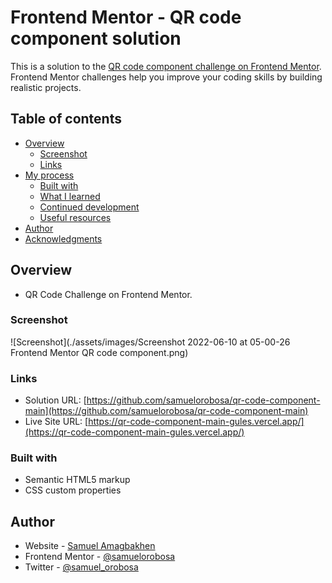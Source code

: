 # Frontend Mentor - QR code component solution

This is a solution to the [QR code component challenge on Frontend Mentor](https://www.frontendmentor.io/challenges/qr-code-component-iux_sIO_H). Frontend Mentor challenges help you improve your coding skills by building realistic projects.

## Table of contents

- [Overview](#overview)
    - [Screenshot](#screenshot)
    - [Links](#links)
- [My process](#my-process)
    - [Built with](#built-with)
    - [What I learned](#what-i-learned)
    - [Continued development](#continued-development)
    - [Useful resources](#useful-resources)
- [Author](#author)
- [Acknowledgments](#acknowledgments)

## Overview
- QR Code Challenge on Frontend Mentor.
### Screenshot

![Screenshot](./assets/images/Screenshot 2022-06-10 at 05-00-26 Frontend Mentor QR code component.png)

### Links

- Solution URL: [https://github.com/samuelorobosa/qr-code-component-main](https://github.com/samuelorobosa/qr-code-component-main)
- Live Site URL: [https://qr-code-component-main-gules.vercel.app/](https://qr-code-component-main-gules.vercel.app/)

### Built with

- Semantic HTML5 markup
- CSS custom properties

## Author

- Website - [Samuel Amagbakhen](https://samuelorobosa.xyz/)
- Frontend Mentor - [@samuelorobosa](https://www.frontendmentor.io/profile/samuelorobosa)
- Twitter - [@samuel_orobosa](https://www.twitter.com/samuel_orobosa)
